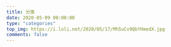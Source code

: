 ```yaml
---
title: 分类
date: 2020-05-09 00:00:00
type: "categories"
top_img: https://i.loli.net/2020/05/17/Mh5uCv9QbYHmedX.jpg
comments: false
---
```

